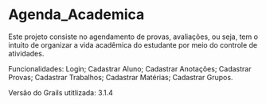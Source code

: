 # Agenda_Academica
Este projeto consiste no agendamento de provas, avaliações, ou seja, tem o intuito de organizar a vida acadêmica do estudante por meio do controle de atividades.  

Funcionalidades: Login; Cadastrar Aluno; Cadastrar Anotações; Cadastrar Provas; Cadastrar Trabalhos; Cadastrar Matérias; Cadastrar Grupos.  

Versão do Grails utitlizada: 3.1.4
